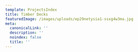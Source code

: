 ```yaml
---
template: ProjectsIndex
title: Timber Decks
featuredImage: /images/uploads/ep29netysia1-ssxg4w3ma.jpg
meta:
  canonicalLink: ''
  description: ''
  noindex: false
  title: ''
---
```


